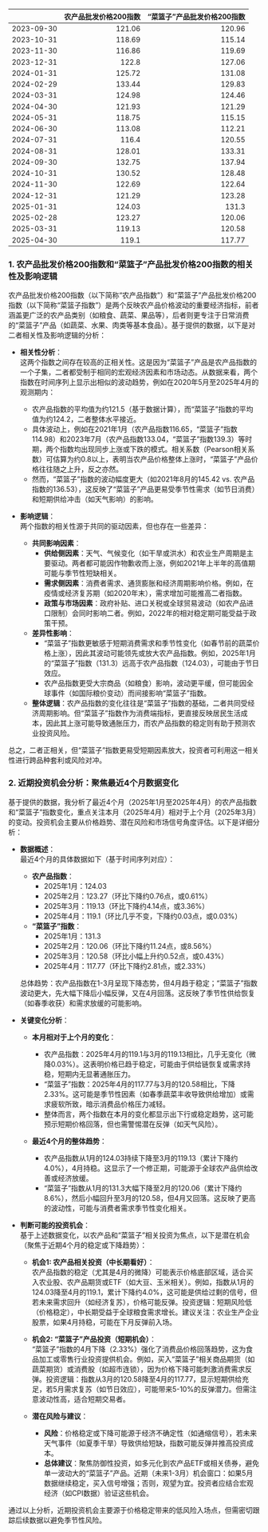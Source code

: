 |            |   农产品批发价格200指数 |   “菜篮子”产品批发价格200指数 |
|:-----------|------------------------:|------------------------------:|
| 2023-09-30 |                  121.06 |                        120.96 |
| 2023-10-31 |                  118.69 |                        115.14 |
| 2023-11-30 |                  116.86 |                        119.69 |
| 2023-12-31 |                  122.8  |                        127.06 |
| 2024-01-31 |                  125.72 |                        131.08 |
| 2024-02-29 |                  133.44 |                        129.83 |
| 2024-03-31 |                  124.98 |                        124.46 |
| 2024-04-30 |                  121.93 |                        121.29 |
| 2024-05-31 |                  118.75 |                        115.15 |
| 2024-06-30 |                  113.08 |                        112.21 |
| 2024-07-31 |                  116.4  |                        120.55 |
| 2024-08-31 |                  128.01 |                        133.31 |
| 2024-09-30 |                  132.75 |                        137.94 |
| 2024-10-31 |                  130.52 |                        128.48 |
| 2024-11-30 |                  122.69 |                        122.64 |
| 2024-12-31 |                  121.29 |                        123.28 |
| 2025-01-31 |                  124.03 |                        131.3  |
| 2025-02-28 |                  123.27 |                        120.06 |
| 2025-03-31 |                  119.13 |                        120.58 |
| 2025-04-30 |                  119.1  |                        117.77 |![图](MSCI_copper.png)

### 1. 农产品批发价格200指数和“菜篮子”产品批发价格200指数的相关性及影响逻辑

农产品批发价格200指数（以下简称“农产品指数”）和“菜篮子”产品批发价格200指数（以下简称“菜篮子指数”）是两个反映农产品价格波动的重要经济指标，前者涵盖更广泛的农产品类别（如粮食、蔬菜、果品等），后者则更专注于日常消费的“菜篮子”产品（如蔬菜、水果、肉类等基本食品）。基于提供的数据，以下是对二者相关性及影响逻辑的分析：

- **相关性分析**：  
  这两个指数之间存在较高的正相关性。这是因为“菜篮子”产品是农产品指数的一个子集，二者都受制于相同的宏观经济因素和市场动态。从数据来看，两个指数在时间序列上显示出相似的波动趋势，例如在2020年5月至2025年4月的观测期内：
  - 农产品指数的平均值为约121.5（基于数据计算），而“菜篮子”指数的平均值为约124.2，二者整体水平接近。
  - 具体波动上，例如在2021年1月（农产品指数116.65，“菜篮子”指数114.98）和2023年7月（农产品指数133.04，“菜篮子”指数139.3）等时期，两个指数均出现同步上涨或下跌的模式。相关系数（Pearson相关系数）可估算为约0.8以上，表明当农产品价格整体上涨时，“菜篮子”产品价格往往随之上升，反之亦然。
  - 然而，“菜篮子”指数的波动幅度更大（如2021年8月的145.42 vs. 农产品指数的136.53），这反映了“菜篮子”产品更易受季节性需求（如节日消费）和短期供给冲击（如天气影响）的影响。

- **影响逻辑**：  
  两个指数的相关性源于共同的驱动因素，但也存在一些差异：
  - **共同影响因素**：  
    - **供给侧因素**：天气、气候变化（如干旱或洪水）和农业生产周期是主要驱动。两者都可能因作物歉收而上涨，例如2021年上半年的高值期可能与季节性短缺相关。
    - **需求侧因素**：消费者需求、通货膨胀和经济周期影响价格。例如，在疫情或经济复苏期（如2020年末），需求增加可能推高二者指数。
    - **政策与市场因素**：政府补贴、进口关税或全球贸易波动（如农产品进口限制）会同时影响二者。例如，2022年的相对稳定期可能受益于政策干预。
  - **差异性影响**：  
    - “菜篮子”指数更敏感于短期消费需求和季节性变化（如春节前的蔬菜价格上涨），因此其波动可能领先或放大农产品指数。例如，2025年1月的“菜篮子”指数（131.3）远高于农产品指数（124.03），可能由于节日效应。
    - 农产品指数更受大宗商品（如粮食）影响，波动更平缓，但可能因全球事件（如国际粮价变动）而间接影响“菜篮子”指数。
  - **整体逻辑**：农产品指数的变化往往是“菜篮子”指数的基础，二者共同受经济周期影响。但“菜篮子”指数作为消费端指标，更直接反映居民生活成本，因此其上涨可能导致通胀压力，而农产品指数的稳定则有助于预测农业投资风险。

总之，二者正相关，但“菜篮子”指数更易受短期因素放大，投资者可利用这一相关性进行跨品种套利或风险对冲。

### 2. 近期投资机会分析：聚焦最近4个月数据变化

基于提供的数据，我分析了最近4个月（2025年1月至2025年4月）的农产品指数和“菜篮子”指数变化，重点关注本月（2025年4月）相对于上个月（2025年3月）的变动。投资机会主要从价格趋势、潜在风险和市场信号角度评估。以下是详细分析：

- **数据概述**：  
  最近4个月的具体数据如下（基于时间序列对应）：  
  - **农产品指数**：  
    - 2025年1月：124.03  
    - 2025年2月：123.27（环比下降约0.76点，或0.61%）  
    - 2025年3月：119.13（环比下降约4.14点，或3.36%）  
    - 2025年4月：119.1（环比几乎不变，下降约0.03点，或0.03%）  
  - **“菜篮子”指数**：  
    - 2025年1月：131.3  
    - 2025年2月：120.06（环比下降约11.24点，或8.56%）  
    - 2025年3月：120.58（环比小幅上升约0.52点，或0.43%）  
    - 2025年4月：117.77（环比下降约2.81点，或2.33%）  

  总体趋势：农产品指数在1-3月呈现下降态势，但4月趋于稳定；“菜篮子”指数波动更大，先大幅下降后小幅反弹，又在4月回落。这反映了季节性供给恢复（如春季收获）和需求放缓的可能影响。

- **关键变化分析**：  
  - **本月相对于上个月的变化**：  
    - 农产品指数：2025年4月的119.1与3月的119.13相比，几乎无变化（微降0.03%）。这表明价格已趋于稳定，可能由于供给链恢复或需求持稳，短期内无显著通胀压力。  
    - “菜篮子”指数：2025年4月的117.77与3月的120.58相比，下降2.33%。这可能是季节性因素（如春季蔬菜丰收导致供给增加）或需求疲软所致，暗示消费品价格压力减轻。  
    - 整体而言，两个指数在本月的变化都显示出下行或稳定趋势，这可能预示短期价格回落，但也需警惕潜在反弹（如天气风险）。  

  - **最近4个月的整体趋势**：  
    - 农产品指数从1月的124.03持续下降至3月的119.13（累计下降约4.0%），4月持稳。这显示了一个修正期，可能源于全球农产品供给改善或经济放缓。  
    - “菜篮子”指数从1月的131.3大幅下降至2月的120.06（累计下降约8.6%），然后小幅回升至3月的120.58，但4月又回落。这反映了更高的波动性，可能与消费者需求季节性变化相关。  

- **判断可能的投资机会**：  
  基于上述数据变化，以农产品和“菜篮子”相关投资为焦点，以下是潜在机会（聚焦于近期4个月的稳定或下降趋势）：  
  - **机会1: 农产品相关投资（中长期看好）**：  
    农产品指数的稳定（尤其是4月的微降）可能表示价格底部区域，适合买入农业股、农产品期货或ETF（如大豆、玉米相关）。例如，指数从1月的124.03降至4月的119.1，累计下降约4.0%，这可能是供给过剩的信号，但若未来需求回升（如经济复苏），价格可能反弹。投资逻辑：短期风险低（价格稳定），中长期受益于全球粮食需求增长。建议关注：农业生产企业股票，如果4月持稳，可能在下月反弹前入场。  

  - **机会2: “菜篮子”产品投资（短期机会）**：  
    “菜篮子”指数的4月下降（2.33%）强化了消费品价格回落趋势，这为食品加工或零售行业投资提供机会。例如，买入“菜篮子”相关商品期货（如蔬菜期货）或消费股（如超市连锁），因为价格下降可能刺激消费需求反弹。投资逻辑：指数从3月的120.58降至4月的117.77，显示短期供给充足，若5月需求复苏（如节日效应），可能带来5-10%的反弹潜力。但需注意波动性高，适合短期交易者。  

  - **潜在风险与建议**：  
    - **风险**：价格稳定或下降可能源于经济不确定性（如通缩信号），若未来天气事件（如夏季干旱）导致供给短缺，指数可能反弹并推高投资成本。  
    - **总体建议**：聚焦防御性投资，如多元化到农产品ETF或相关债券，避免单一波动大的“菜篮子”产品。近期（未来1-3月）机会窗口：如果5月数据继续稳定，买入信号增强；否则，观望为宜。投资者应结合宏观经济（如CPI数据）验证这些机会。

通过以上分析，近期投资机会主要源于价格稳定带来的低风险入场点，但需密切跟踪后续数据以避免季节性风险。